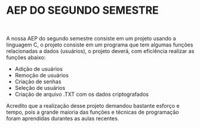 # AEP DO SEGUNDO SEMESTRE
<br>
<p>A nossa AEP do segundo semestre consiste em um projeto usando a linguagem C, o projeto consiste em um programa que tem algumas funções relacionadas a dados (usuários), o projeto deverá, com eficiência realizar as funções abaixo: </p>
<ul>
  <li>Adição de usuários</li>
  <li>Remoção de usuários</li>
  <li>Criação de senhas</li>
  <li>Seleção de usuários</li>
  <li>Criação de arquivo .TXT com os dados criptografados</li>
</ul>
<p>Acredito que a realização desse projeto demandou bastante esforço e tempo, pois a grande maioria das funções e técnicas de programação foram aprendidas durantes as aulas recentes.</p>
